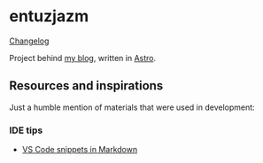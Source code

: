 # entuzjazm

[Changelog](./CHANGELOG.md)

Project behind [my blog](https://jpalczewski.github.io), written in [Astro](https://astro.build/).

## Resources and inspirations

Just a humble mention of materials that were used in development:

### IDE tips

- [VS Code snippets in Markdown](https://dev.to/ceceliacreates/use-vs-code-snippets-to-generate-markdown-front-matter-fpc)
